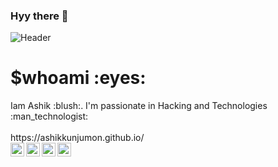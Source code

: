 ### Hyy there 👋

![Header](https://pa1.narvii.com/6336/6c38391afcbb374261f50d8b9ae498de31696b70_hq.gif)

<h1>$whoami :eyes:</h1>
Iam Ashik :blush:. I'm passionate in Hacking and Technologies :man_technologist:

<br />
<br />
https://ashikkunjumon.github.io/

<br />

<a href="https://twitter.com/ashikkunjumon3">
  <img align="left" alt="ashikkunjumon| Twitter" width="22px" src="https://cdn.jsdelivr.net/npm/simple-icons@v3/icons/twitter.svg" />
</a>
<a href="https://www.linkedin.com/in/ashikkunjumon/">
  <img align="left" alt="Linkedin" width="22px" src="https://cdn.jsdelivr.net/npm/simple-icons@v3/icons/linkedin.svg" />
</a>
<a href="https://www.instagram.com/aashique_k_/">
  <img align="left" alt="Instagram" width="22px" src="https://cdn.jsdelivr.net/npm/simple-icons@v3/icons/instagram.svg" />
</a>
<a href="https://www.facebook.com/aashque.k">
  <img align="left" alt=" Reddit" width="22px" src="https://cdn.jsdelivr.net/npm/simple-icons@v3/icons/facebook.svg" />
